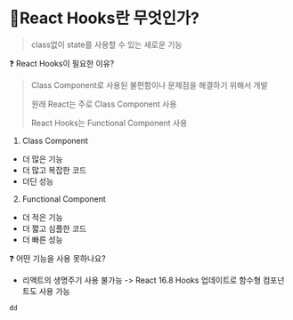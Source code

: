 # 🐳React Hooks란 무엇인가?

>class없이 state를 사용할 수 있는 새로운 기능

❓ React Hooks이 필요한 이유?
> Class Component로 사용된 불편함이나 문제점을 해결하기 위해서 개발
> 
> 원래 React는 주로 Class Component 사용 
> 
> React Hooks는 Functional Component 사용

1. Class Component 
- 더 많은 기능
- 더 많고 복잡한 코드
- 더딘 성능

2. Functional Component
- 더 적은 기능
- 더 짧고 심플한 코드
- 더 빠른 성능

❓ 어떤 기능을 사용 못하나요?

- 리액트의 생명주기 사용 불가능 -> React 16.8 Hooks 업데이트로 함수형 컴포넌트도 사용 가능

```
dd
